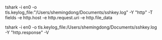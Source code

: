 tshark -i en0   -o tls.keylog_file:"/Users/shemingdong/Documents/sshkey.log" -Y "http" -T fields -e http.host -e http.request.uri -e http.file_data


tshark -i en0 -o tls.keylog_file:/Users/shemingdong/Documents/sshkey.log -Y "http.response" -V
